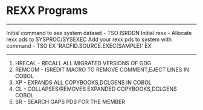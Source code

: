 # REXX Programs

--------------------------------------------------------------------------
Initial command to see system dataset - TSO ISRDDN
Initial rexx - Allocate rexx pds to SYSPROC/SYSEXEC
Add your rexx pds to system with command - TSO EX 'RACFID.SOURCE.EXEC(SAMPLE)' EX

--------------------------------------------------------------------------
1.  HRECAL       - RECALL ALL MIGRATED VERSIONS OF GDG                 
2.  REMCOM       - ISREDIT MACRO TO REMOVE COMMENT,EJECT LINES IN COBOL
3.  XP           - EXPANDS ALL COPYBOOKS,DCLGENS IN COBOL              
4.  CL           - COLLAPSES/REMOVES EXPANDED COPYBOOKS,DCLGENS COBOL  
5.  SR <MEMNAME> - SEARCH GAPS PDS FOR THE MEMBER                      
